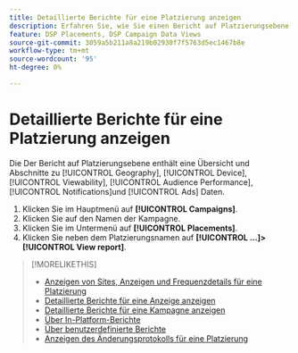 ```yaml
---
title: Detaillierte Berichte für eine Platzierung anzeigen
description: Erfahren Sie, wie Sie einen Bericht auf Platzierungsebene mit Abschnitten zu öffnen [!UICONTROL Geography], [!UICONTROL Device], [!UICONTROL Viewability], [!UICONTROL Audience Performance], [!UICONTROL Notifications]und [!UICONTROL Ads] Daten.
feature: DSP Placements, DSP Campaign Data Views
source-git-commit: 3059a5b211a8a219b02930f7f5763d5ec1467b8e
workflow-type: tm+mt
source-wordcount: '95'
ht-degree: 0%

---
```


# Detaillierte Berichte für eine Platzierung anzeigen

Die <!--legacy --> Der Bericht auf Platzierungsebene enthält eine Übersicht und Abschnitte zu [!UICONTROL Geography], [!UICONTROL Device], [!UICONTROL Viewability], [!UICONTROL Audience Performance], [!UICONTROL Notifications]und [!UICONTROL Ads] Daten.

1. Klicken Sie im Hauptmenü auf **[!UICONTROL Campaigns]**.
1. Klicken Sie auf den Namen der Kampagne.
1. Klicken Sie im Untermenü auf **[!UICONTROL Placements]**.
1. Klicken Sie neben dem Platzierungsnamen auf  **[!UICONTROL ...]>[!UICONTROL View report]**.

>[!MORELIKETHIS]
>
>* [Anzeigen von Sites, Anzeigen und Frequenzdetails für eine Platzierung](/help/dsp/campaign-management/reports/placement-details-view.md)
>* [Detaillierte Berichte für eine Anzeige anzeigen](/help/dsp/campaign-management/ads/ad-view-report.md)
>* [Detaillierte Berichte für eine Kampagne anzeigen](/help/dsp/campaign-management/campaigns/campaign-view-report.md)
>* [Über In-Platform-Berichte](/help/dsp/campaign-management/reports/campaign-reports-about.md)
>* [Über benutzerdefinierte Berichte](/help/dsp/reports/report-about.md)
>* [Anzeigen des Änderungsprotokolls für eine Platzierung](placement-change-log.md)

